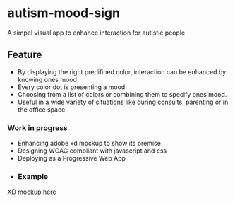 # autism-mood-sign
A simpel visual app to enhance interaction for autistic people 

## Feature
- By displaying the right predifined color, interaction can be enhanced by knowing ones mood
- Every color dot is presenting a mood.
- Choosing from a list of colors or combining them to specify ones mood.
- Useful in a wide variety of situations like during consults, parenting or in the office space. 
### Work in progress
- Enhancing adobe xd mockup to show its premise
- Designing WCAG compliant with javascript and css 
- Deploying as a Progressive Web App
- ### Example 
[XD mockup here](https://xd.adobe.com/view/52f67b3a-1c22-46a4-4c86-aba080617143-24c7/)
